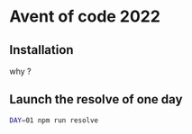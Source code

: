 # Avent of code 2022

## Installation

why ?

## Launch the resolve of one day

```bash
DAY=01 npm run resolve
```
